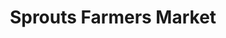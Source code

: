 ---
title: "Sprouts Farmers Market"
url: /phoenix/sprouts-farmers-market-east-bell-road/
shop: supermarket
---